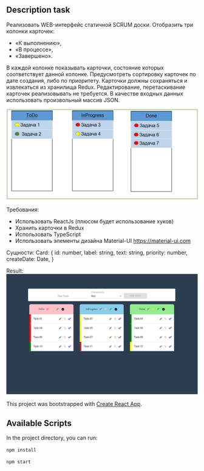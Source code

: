 ## Description task

Реализовать WEB-интерфейс статичной SCRUM доски. 
Отобразить три колонки карточек: 
- «К выполнению»,
- «В процессе», 
- «Завершено». 

В каждой колонке показывать карточки, состояние которых соответствует данной колонке. Предусмотреть сортировку карточек по дате создания, либо по приоритету. Карточки должны сохраняться и извлекаться из хранилища Redux. Редактирование, перетаскивание карточек реализовывать не требуется. В качестве входных данных использовать произвольный массив JSON.

![](public/view-task.jpg)

Требования:
- Использовать ReactJs (плюсом будет использование хуков)
- Хранить карточки в Redux
- Использовать TypeScript
- Использовать элементы дизайна Material-UI https://material-ui.com

Сущности:
	Card: {
		id: number,
		label: string,
		text: string,
		priority: number,
		createDate: Date,
  }

Result:
![](https://github.com/komplekt17/Test-Tasks/blob/master/gifs/view-task_res.jpg)

This project was bootstrapped with [Create React App](https://github.com/facebook/create-react-app).

## Available Scripts

In the project directory, you can run:

`npm install`

`npm start`
